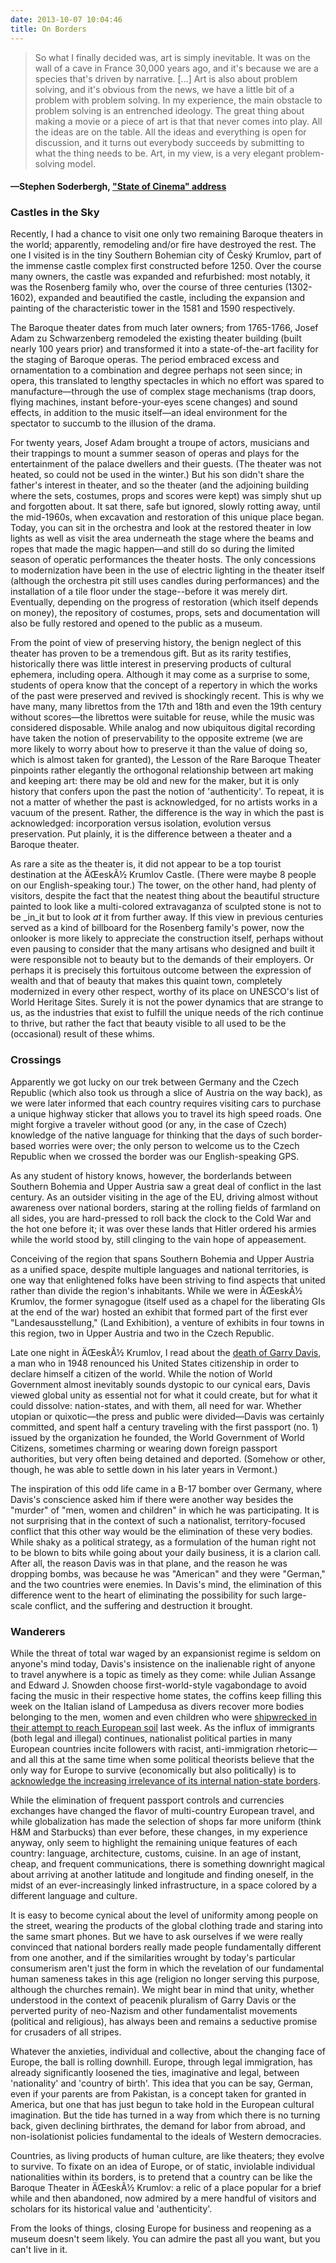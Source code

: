 ```yaml
---
date: 2013-10-07 10:04:46
title: On Borders
---
```


> So what I finally decided was, art is simply inevitable. It was on the wall of a cave in France 30,000 years ago, and it's because we are a species that's driven by narrative. [...] Art is also about problem solving, and it's obvious from the news, we have a little bit of a problem with problem solving. In my experience, the main obstacle to problem solving is an entrenched ideology. The great thing about making a movie or a piece of art is that that never comes into play. All the ideas are on the table. All the ideas and everything is open for discussion, and it turns out everybody succeeds by submitting to what the thing needs to be. Art, in my view, is a very elegant problem-solving model.
#### —Stephen Soderbergh, ["State of Cinema" address](http://www.indiewire.com/article/full-transcript-of-steven-soderberghs-impassioned-state-of-cinema-rant-from-sfiff?page=1#articleHeaderPanel)

### Castles in the Sky
Recently, I had a chance to visit one only two remaining Baroque theaters in the world; apparently, remodeling and/or fire have destroyed the rest. The one I visited is in the tiny Southern Bohemian city of Český Krumlov<!--more-->, part of the immense castle complex first constructed before 1250. Over the course many owners, the castle was expanded and refurbished: most notably, it was the Rosenberg family who, over the course of three centuries (1302-1602), expanded and beautified the castle, including the expansion and painting of the characteristic tower in the 1581 and 1590 respectively.

<!--more-->
The Baroque theater dates from much later owners; from 1765-1766, Josef Adam zu Schwarzenberg remodeled the existing theater building (built nearly 100 years prior) and transformed it into a state-of-the-art facility for the staging of Baroque operas. The period embraced excess and ornamentation to a combination and degree perhaps not seen since; in opera, this translated to lengthy spectacles in which no effort was spared to manufacture—through the use of complex stage mechanisms (trap doors, flying machines, instant before-your-eyes scene changes) and sound effects, in addition to the music itself—an ideal environment for the spectator to succumb to the illusion of the drama.

For twenty years, Josef Adam brought a troupe of actors, musicians and their trappings to mount a summer season of operas and plays for the entertainment of the palace dwellers and their guests. (The theater was not heated, so could not be used in the winter.) But his son didn't share the father's interest in theater, and so the theater (and the adjoining building where the sets, costumes, props and scores were kept) was simply shut up and forgotten about. It sat there, safe but ignored, slowly rotting away, until the mid-1960s, when excavation and restoration of this unique place began. Today, you can sit in the orchestra and look at the restored theater in low lights as well as visit the area underneath the stage where the beams and ropes that made the magic happen—and still do so during the limited season of operatic performances the theater hosts. The only concessions to modernization have been in the use of electric lighting in the theater itself (although the orchestra pit still uses candles during performances) and the installation of a tile floor under the stage--before it was merely dirt. Eventually, depending on the progress of restoration (which itself depends on money), the repository of costumes, props, sets and documentation will also be fully restored and opened to the public as a museum.

From the point of view of preserving history, the benign neglect of this theater has proven to be a tremendous gift. But as its rarity testifies, historically there was little interest in preserving products of cultural ephemera, including opera. Although it may come as a surprise to some, students of opera know that the concept of a repertory in which the works of the past were preserved and revived is shockingly recent. This is why we have many, many librettos from the 17th and 18th and even the 19th century without scores—the librettos were suitable for reuse, while the music was considered disposable. While analog and now ubiquitous digital recording have taken the notion of preservability to the opposite extreme (we are more likely to worry about how to preserve it than the value of doing so, which is almost taken for granted), the Lesson of the Rare Baroque Theater pinpoints rather elegantly the orthogonal relationship between art making and keeping art: there may be old and new for the maker, but it is only history that confers upon the past the notion of 'authenticity'. To repeat, it is not a matter of whether the past is acknowledged, for no artists works in a vacuum of the present. Rather, the difference is the way in which the past is acknowledged: incorporation versus isolation, evolution versus preservation. Put plainly, it is the difference between a theater and a Baroque theater.

As rare a site as the theater is, it did not appear to be a top tourist destination at the ÄŒeskÃ½ Krumlov Castle. (There were maybe 8 people on our English-speaking tour.) The tower, on the other hand, had plenty of visitors, despite the fact that the neatest thing about the beautiful structure painted to look like a multi-colored extravaganza of sculpted stone is not to be _in_it but to look _at_ it from further away. If this view in previous centuries served as a kind of billboard for the Rosenberg family's power, now the onlooker is more likely to appreciate the construction itself, perhaps without even pausing to consider that the many artisans who designed and built it were responsible not to beauty but to the demands of their employers. Or perhaps it is precisely this fortuitous outcome between the expression of wealth and that of beauty that makes this quaint town, completely modernized in every other respect, worthy of its place on UNESCO's list of World Heritage Sites. Surely it is not the power dynamics that are strange to us, as the industries that exist to fulfill the unique needs of the rich continue to thrive, but rather the fact that beauty visible to all used to be the (occasional) result of these whims.

### Crossings
Apparently we got lucky on our trek between Germany and the Czech Republic (which also took us through a slice of Austria on the way back), as we were later informed that each country requires visiting cars to purchase a unique highway sticker that allows you to travel its high speed roads. One might forgive a traveler without good (or any, in the case of Czech) knowledge of the native language for thinking that the days of such border-based worries were over; the only person to welcome us to the Czech Republic when we crossed the border was our English-speaking GPS.

As any student of history knows, however, the borderlands between Southern Bohemia and Upper Austria saw a great deal of conflict in the last century. As an outsider visiting in the age of the EU, driving almost without awareness over national borders, staring at the rolling fields of farmland on all sides, you are hard-pressed to roll back the clock to the Cold War and the hot one before it; it was over these lands that Hitler ordered his armies while the world stood by, still clinging to the vain hope of appeasement.

Conceiving of the region that spans Southern Bohemia and Upper Austria as a unified space, despite multiple languages and national territories, is one way that enlightened folks have been striving to find aspects that united rather than divide the region's inhabitants. While we were in ÄŒeskÃ½ Krumlov, the former synagogue (itself used as a chapel for the liberating GIs at the end of the war) hosted an exhibit that formed part of the first ever "Landesausstellung," (Land Exhibition), a venture of exhibits in four towns in this region, two in Upper Austria and two in the Czech Republic.

Late one night in ÄŒeskÃ½ Krumlov, I read about the [death of Garry Davis](http://www.nytimes.com/2013/07/29/us/garry-davis-man-of-no-nation-dies-at-91.html?pagewanted=all&amp;_r=0), a man who in 1948 renounced his United States citizenship in order to declare himself a citizen of the world. While the notion of World Government almost inevitably sounds dystopic to our cynical ears, Davis viewed global unity as essential not for what it could create, but for what it could dissolve: nation-states, and with them, all need for war. Whether utopian or quixotic—the press and public were divided—Davis was certainly committed, and spent half a century traveling with the first passport (no. 1) issued by the organization he founded, the World Government of World Citizens, sometimes charming or wearing down foreign passport authorities, but very often being detained and deported. (Somehow or other, though, he was able to settle down in his later years in Vermont.)

The inspiration of this odd life came in a B-17 bomber over Germany, where Davis's conscience asked him if there were another way besides the "murder" of "men, women and children" in which he was participating. It is not surprising that in the context of such a nationalist, territory-focused conflict that this other way would be the elimination of these very bodies. While shaky as a political strategy, as a formulation of the human right not to be blown to bits while going about your daily business, it is a clarion call. After all, the reason Davis was in that plane, and the reason he was dropping bombs, was because he was "American" and they were "German," and the two countries were enemies. In Davis's mind, the elimination of this difference went to the heart of eliminating the possibility for such large-scale conflict, and the suffering and destruction it brought.

### Wanderers
While the threat of total war waged by an expansionist regime is seldom on anyone's mind today, Davis's insistence on the inalienable right of anyone to travel anywhere is a topic as timely as they come: while Julian Assange and Edward J. Snowden choose first-world-style vagabondage to avoid facing the music in their respective home states, the coffins keep filling this week on the Italian island of Lampedusa as divers recover more bodies belonging to the men, women and even children who were [shipwrecked in their attempt to reach European soil](http://www.bbc.co.uk/news/world-europe-24418779) last week. As the influx of immigrants (both legal and illegal) continues, nationalist political parties in many European countries incite followers with racist, anti-immigration rhetoric—and all this at the same time when some political theorists believe that the only way for Europe to survive (economically but also politically) is to [acknowledge the increasing irrelevance of its internal nation-state borders](http://www.nytimes.com/2013/09/03/opinion/the-fix-for-europe-people-power.html?partner=rssnyt&amp;emc=rss&amp;_r=0).

While the elimination of frequent passport controls and currencies exchanges have changed the flavor of multi-country European travel, and while globalization has made the selection of shops far more uniform (think H&M and Starbucks) than ever before, these changes, in my experience anyway, only seem to highlight the remaining unique features of each country: language, architecture, customs, cuisine. In an age of instant, cheap, and frequent communications, there is something downright magical about arriving at another latitude and longitude and finding oneself, in the midst of an ever-increasingly linked infrastructure, in a space colored by a different language and culture.

It is easy to become cynical about the level of uniformity among people on the street, wearing the products of the global clothing trade and staring into the same smart phones. But we have to ask ourselves if we were really convinced that national borders really made people fundamentally different from one another, and if the similarities wrought by today's particular consumerism aren't just the form in which the revelation of our fundamental human sameness takes in this age (religion no longer serving this purpose, although the churches remain). We might bear in mind that unity, whether understood in the context of peacenik pluralism of Garry Davis or the perverted purity of neo-Nazism and other fundamentalist movements (political and religious), has always been and remains a seductive promise for crusaders of all stripes.

Whatever the anxieties, individual and collective, about the changing face of Europe, the ball is rolling downhill. Europe, through legal immigration, has already significantly loosened the ties, imaginative and legal, between 'nationality' and 'country of birth'. This idea that you can be say, German, even if your parents are from Pakistan, is a concept taken for granted in America, but one that has just begun to take hold in the European cultural imagination. But the tide has turned in a way from which there is no turning back, given declining birthrates, the demand for labor from abroad, and non-isolationist policies fundamental to the ideals of Western democracies.

Countries, as living products of human culture, are like theaters; they evolve to survive. To fixate on an idea of Europe, or of static, inviolable individual nationalities within its borders, is to pretend that a country can be like the Baroque Theater in ÄŒeskÃ½ Krumlov: a relic of a place popular for a brief while and then abandoned, now admired by a mere handful of visitors and scholars for its historical value and 'authenticity'.

From the looks of things, closing Europe for business and reopening as a museum doesn't seem likely. You can admire the past all you want, but you can't live in it.

